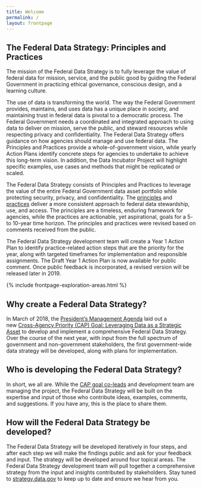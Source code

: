 ```yaml
---
title: Welcome
permalink: /
layout: frontpage
---
```


<section class="usa-section">
<div class="usa-grid" markdown="1">

## The Federal Data Strategy: Principles and Practices

The mission of the Federal Data Strategy is to fully leverage the value of federal data for mission, service, and the public good by guiding the Federal Government in practicing ethical governance, conscious design, and a learning culture. 

The use of data is transforming the world. The way the Federal Government provides, maintains, and uses data has a unique place in society, and maintaining trust in federal data is pivotal to a democratic process. The Federal Government needs a coordinated and integrated approach to using data to deliver on mission, serve the public, and steward resources while respecting privacy and confidentiality. The Federal Data Strategy offers guidance on how agencies should manage and use federal data. The Principles and Practices provide a whole-of-government vision, while yearly Action Plans identify concrete steps for agencies to undertake to achieve this long-term vision. In addition, the Data Incubator Project will highlight specific examples, use cases and methods that might be replicated or scaled.

The Federal Data Strategy consists of Principles  and Practices  to leverage the value of the entire Federal Government data asset portfolio while protecting security, privacy, and confidentiality. The [principles](https://strategy.data.gov/principles/) and [practices](https://strategy.data.gov/practices/) deliver a more consistent approach to federal data stewardship, use, and access. The principles are a timeless, enduring framework for agencies, while the practices are actionable, yet aspirational, goals for a 5- to 10-year time horizon. The principles and practices were revised based on comments received from the public.

The Federal Data Strategy development team will create a Year 1 Action Plan to identify practice-related action steps that are the priority for the year, along with targeted timeframes for implementation and responsible assignments. The Draft Year 1 Action Plan is now available for public comment. Once public feedback is incorporated, a revised version will be released later in 2019.

</div>
</section>


{% include frontpage-exploration-areas.html %}


<section class="usa-section">
<div class="usa-grid" markdown="1">

## Why create a Federal Data Strategy?

In March of 2018, the [President’s Management Agenda](https://www.performance.gov/PMA/PMA.html) laid out a new [Cross-Agency Priority (CAP) Goal: Leveraging Data as a Strategic Asset](https://www.performance.gov/CAP/CAP_goal_2.html) to develop and implement a comprehensive Federal Data Strategy. Over the course of the next year, with input from the full spectrum of government and non-government stakeholders, the first government-wide data strategy will be developed, along with plans for implementation.
## Who is developing the Federal Data Strategy?

In short, we all are. While the [CAP goal co-leads](https://www.performance.gov/CAP/CAP_goal_2.html) and development team are managing the project, the Federal Data Strategy will be built on the expertise and input of those who contribute ideas, examples, comments, and suggestions. If you have any, this is the place to share them.

</div>
</section>

<section class="usa-hero timeline">
<div class="usa-grid">

</div>
</section>

<section class="usa-section">
<div class="usa-grid" markdown="1">

## How will the Federal Data Strategy be developed?

The Federal Data Strategy will be developed iteratively in four steps, and after each step we will make the findings public and ask for your feedback and input. The strategy will be developed around four topical areas. The Federal Data Strategy development team will pull together a comprehensive strategy from the input and insights contributed by stakeholders. Stay tuned to [strategy.data.gov](https://strategy.data.gov) to keep up to date and ensure we hear from you.

</div>
</section>

